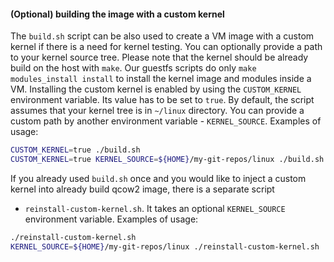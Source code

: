 #### (Optional) building the image with a custom kernel

The `build.sh` script can be also used to create a VM image with a
custom kernel if there is a need for kernel testing. You can optionally
provide a path to your kernel source tree. Please note that the kernel
should be already build on the host with `make`. Our guestfs scripts do
only `make modules_install install` to install the kernel image and
modules inside a VM. Installing the custom kernel is enabled by using
the `CUSTOM_KERNEL` environment variable. Its value has to be set to
`true`. By default, the script assumes that your kernel tree is in
`~/linux` directory. You can provide a custom path by another
environment variable - `KERNEL_SOURCE`. Examples of usage:

```bash
CUSTOM_KERNEL=true ./build.sh
CUSTOM_KERNEL=true KERNEL_SOURCE=${HOME}/my-git-repos/linux ./build.sh
```
If you already used `build.sh` once and you would like to inject a
custom kernel into already build qcow2 image, there is a separate script
- `reinstall-custom-kernel.sh`. It takes an optional `KERNEL_SOURCE`
environment variable. Examples of usage:

```bash
./reinstall-custom-kernel.sh
KERNEL_SOURCE=${HOME}/my-git-repos/linux ./reinstall-custom-kernel.sh
```
